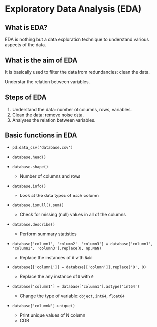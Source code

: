 # Exploratory Data Analysis (EDA)

## What is EDA?

EDA is nothing but a data exploration technique to understand various aspects of the data.

## What is the aim of EDA

It is basically used to filter the data from redundancies: clean the data.

Understar the relation between variables.

## Steps of EDA

1. Understand the data: number of columns, rows, variables.
2. Clean the data: remove noise data.
3. Analyses the relation between variables.

## Basic functions in EDA

- `pd.data_csv('database.csv')`

- `database.head()`
  
- `database.shape()`
  - Number of columns and rows
  
- `database.info()`
  - Look at the data types of each column

- `database.isnull().sum()`
  - Check for missing (null) values in all of the columns

- `database.describe()`
  - Perform summary statistics

- `database['column1', 'column2', 'column3'] = database['column1', 'column2', 'column3'].replace(0, np.NaN)`
  - Replace the instances of `0` with `NaN`

- `database[['column1']] = database[['column']].replace('O', 0)`
  - Replace the any instance of `O` with `0`

- `database['column1'] = database['column1'].astype('int64')`
  - Change the type of variable: `object`, `int64`, `float64`

- `database['columnN'].unique()`
  - Print unique values of N column
  - CDB







